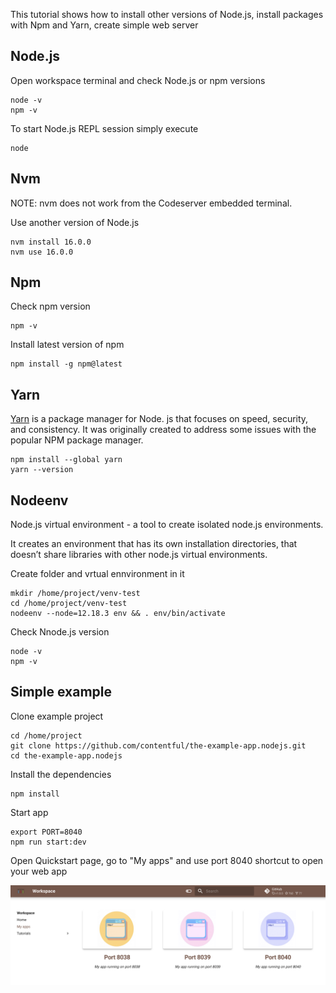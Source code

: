 This tutorial shows how to install other versions of Node.js, install packages with Npm and 
Yarn, create simple web server

## Node.js

Open workspace terminal and check Node.js or npm versions 

```
node -v
npm -v
```

To start Node.js REPL session simply execute 

```
node
```

## Nvm

NOTE: nvm does not work from the Codeserver embedded terminal.  

Use another version of Node.js

```
nvm install 16.0.0
nvm use 16.0.0
```

## Npm

Check npm version 

```
npm -v
```

Install latest version of npm

```
npm install -g npm@latest
```

## Yarn

[Yarn](https://yarnpkg.com/) is a package manager for Node. js that focuses on speed, security, and consistency. 
It was originally created to address some issues with the popular NPM package manager.

```
npm install --global yarn
yarn --version
```

## Nodeenv

Node.js virtual environment - a tool to create isolated node.js environments.

It creates an environment that has its own installation directories, that doesn’t share libraries with other node.js virtual environments.  

Create folder and vrtual ennvironment in it

```
mkdir /home/project/venv-test 
cd /home/project/venv-test
nodeenv --node=12.18.3 env && . env/bin/activate 
```

Check Nnode.js version

```
node -v
npm -v
```

## Simple example

Clone example project 

```
cd /home/project
git clone https://github.com/contentful/the-example-app.nodejs.git 
cd the-example-app.nodejs
```

Install the dependencies

```
npm install
```

Start app

```
export PORT=8040
npm run start:dev
```

Open Quickstart page, go to "My apps" and use port 8040 shortcut to open your web app

![Workspace collage](img/start-8040.png)


